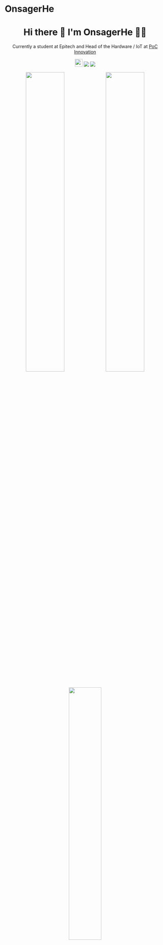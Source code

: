 # OnsagerHe

<h1 align='center'>
  Hi there 👋 I'm OnsagerHe 👩‍💻
</h1>

<p align='center'>
    Currently a student at Epitech and Head of the Hardware / IoT at <a href=https://github.com/PoCInnovation>PoC Innovation </a>
</p>


<p align='center'>
<img src="https://hatscripts.github.io/circle-flags/flags/fr.svg" width="24">
<code><img src="https://visitor-badge.glitch.me/badge?page_id=OnsagerHe&style=flat-square"/></code>
<code><img src="https://badges.pufler.dev/repos/OnsagerHe"/></code>
</p>

<p align='center'>
  <img src="https://github-readme-stats.vercel.app/api?username=OnsagerHe&show_icons=true&theme=midnight-purple&layout=compact&count_private=true&include_all_commits=true" width="49%" />

  <img src="https://github-readme-streak-stats.herokuapp.com/?user=OnsagerHe&theme=midnight-purple&layout=compact" width="49%" /> 
</p>

<p align='center'>
<img src="https://github-readme-stats.vercel.app/api/top-langs/?username=OnsagerHe&layout=compact&theme=midnight-purple&langs_count=10&hide=shell,makefile&orgs=PoCInnovation&role=OWNER,ORGANIZATION_MEMBER,COLLABORATOR" width="45%" />

</p>


<p align='center'>
  
  #### Top Repositories


<a href="https://github.com/OnsagerHe/github-readme-stats">
  <img align="center" src="https://github-readme-stats.vercel.app/api/pin/?username=OnsagerHe&repo=github-readme-stats&theme=buefy" />
</a>
<a href="https://github.com/OnsagerHe/anuraghazra.github.io">
  <img align="center" src="https://github-readme-stats.vercel.app/api/pin/?username=OnsagerHe&repo=anuraghazra.github.io&theme=buefy" />
</a>

<br />
<br />
